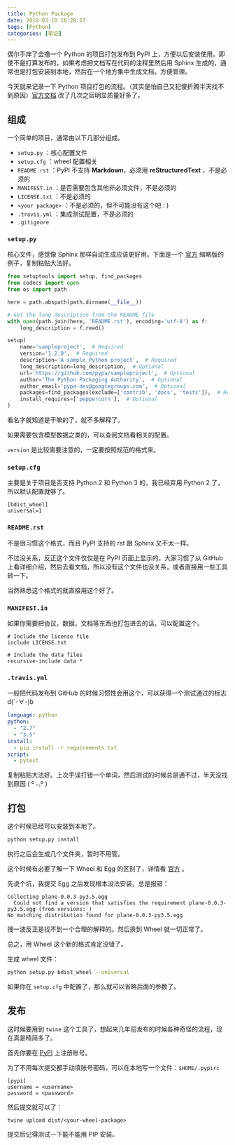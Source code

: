 ```yaml
---
title: Python Package
date: 2018-03-10 16:28:17
tags: [Python]
categories: [笔记]
---
```


偶尔手痒了会撸一个 Python 的项目打包发布到 PyPI 上，方便以后安装使用。即使不是打算发布的，如果考虑把文档写在代码的注释里然后用 Sphinx 生成的，通常也是打包安装到本地，然后在一个地方集中生成文档，方便管理。

<!--more-->

今天就来记录一下 Python 项目打包的流程。（其实是怕自己又犯傻折腾半天找不到原因）[官方文档](https://packaging.python.org/tutorials/distributing-packages/) 改了几次之后明显质量好多了。

## 组成

一个简单的项目，通常由以下几部分组成。

- `setup.py` ：核心配置文件
- `setup.cfg` ：wheel 配置相关
- `README.rst` ：PyPI 不支持 **Markdown**，必须用 **reStructuredText** ，不是必须的
- `MANIFEST.in` ：是否需要包含其他非必须文件，不是必须的
- `LICENSE.txt` ：不是必须的
- `<your package>` ：不是必须的，但不可能没有这个吧 : )
- `.travis.yml` ：集成测试配置，不是必须的
- `.gitignore`

### `setup.py`

核心文件，感觉像 Sphinx 那样自动生成应该更好用。下面是一个 [官方](https://github.com/pypa/sampleproject/blob/master/setup.py) 缩略版的例子，复制粘贴大法好。

```python
from setuptools import setup, find_packages
from codecs import open
from os import path

here = path.abspath(path.dirname(__file__))

# Get the long description from the README file
with open(path.join(here, 'README.rst'), encoding='utf-8') as f:
    long_description = f.read()

setup(
    name='sampleproject',  # Required
    version='1.2.0',  # Required
    description='A sample Python project',  # Required
    long_description=long_description,  # Optional
    url='https://github.com/pypa/sampleproject',  # Optional
    author='The Python Packaging Authority',  # Optional
    author_email='pypa-dev@googlegroups.com',  # Optional
    packages=find_packages(exclude=['contrib', 'docs', 'tests']),  # Required
    install_requires=['peppercorn'],  # Optional
)
```

看名字就知道是干嘛的了，就不多解释了。

如果需要包含模型数据之类的，可以查阅文档看相关的配置。

`version` 是比较需要注意的，一定要按照规范的格式来。

### `setup.cfg`

主要是关于项目是否支持 Python 2 和 Python 3 的，我已经弃用 Python 2 了，所以默认配置就够了。

```
[bdist_wheel]
universal=1
```

### `README.rst`

不是很习惯这个格式，而且 PyPI 支持的 rst 跟 Sphinx 又不太一样。

不过没关系，反正这个文件仅仅是在 PyPI 页面上显示的，大家习惯了从 GitHub 上看详细介绍，然后去看文档，所以没有这个文件也没关系，或者直接用一些工具转一下。

当然熟悉这个格式的就直接用这个好了。

### `MANIFEST.in` 

如果你需要把协议，数据，文档等东西也打包进去的话，可以配置这个。

```
# Include the license file
include LICENSE.txt

# Include the data files
recursive-include data *
```

### `.travis.yml` 

一般把代码发布到 GitHub 的时候习惯性会用这个，可以获得一个测试通过的标志 d(`･∀･)b

```yaml
language: python
python:
  - "2.7"
  - "3.5"
install:
  - pip install -r requirements.txt
script:
  - pytest
```

复制粘贴大法好。上次手误打错一个单词，然后测试的时候总是通不过，半天没找到原因 ( º﹃º )

## 打包

这个时候已经可以安装到本地了。

```sh
python setup.py install
```

执行之后会生成几个文件夹，暂时不用管。

这个时候有必要了解一下 Wheel 和 Egg 的区别了，详情看 [官方](https://packaging.python.org/discussions/wheel-vs-egg/) 。

先说个坑，我提交 Egg 之后发现根本没法安装，总是报错：

```
Collecting plane-0.0.3-py3.5.egg
  Could not find a version that satisfies the requirement plane-0.0.3-py3.5.egg (from versions: )
No matching distribution found for plane-0.0.3-py3.5.egg
```

搜一波反正是找不到一个合理的解释的。然后换到 Wheel 就一切正常了。

总之，用 Wheel 这个新的格式肯定没错了。

生成 wheel 文件：

```sh
python setup.py bdist_wheel --universal
```

如果你在 `setup.cfg` 中配置了，那么就可以省略后面的参数了。

## 发布

这时候要用到 `twine` 这个工具了，想起来几年前发布的时候各种奇怪的流程，现在真是精简多了。

首先你要在 [PyPI](https://pypi.org/account/register/) 上注册账号。

为了不用每次提交都手动填账号密码，可以在本地写一个文件：`$HOME/.pypirc`

```
[pypi]
username = <username>
password = <password>
```

然后提交就可以了：

```
twine upload dist/<your-wheel-package>
```

提交后记得测试一下能不能用 PIP 安装。